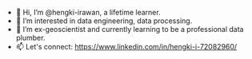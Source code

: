 - 👋 Hi, I’m @hengki-irawan, a lifetime learner.
- 👀 I’m interested in data engineering, data processing.
- 🌱 I’m ex-geoscientist and currently learning to be a professional data plumber.
- 📫 Let's connect: https://www.linkedin.com/in/hengki-i-72082960/

<!---
hengki-irawan/hengki-irawan is a ✨ special ✨ repository because its `README.md` (this file) appears on your GitHub profile.
You can click the Preview link to take a look at your changes.
--->
